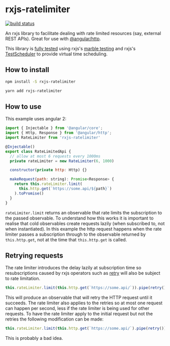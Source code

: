 # rxjs-ratelimiter

[![build status](https://circleci.com/gh/ohjames/rxjs-ratelimiter.png)](https://circleci.com/gh/ohjames/rxjs-ratelimiter)

An rxjs library to facilitate dealing with rate limited resources (say, external REST APIs). Great for use with [@angular/http](https://www.npmjs.com/package/@angular/http).

This library is [fully tested](src/index.spec.ts) using rxjs's [marble testing](https://github.com/ReactiveX/rxjs/blob/master/doc/writing-marble-tests.md) and rxjs's [TestScheduler](http://reactivex.io/rxjs/file/es6/testing/TestScheduler.js.html) to provide virtual time scheduling.

## How to install

```bash
npm install -S rxjs-ratelimiter
```

```bash
yarn add rxjs-ratelimiter
```

## How to use

This example uses angular 2:

```javascript
import { Injectable } from '@angular/core';
import { Http, Response } from '@angular/http';
import RateLimiter from 'rxjs-ratelimiter'

@Injectable()
export class RateLimitedApi {
  // allow at most 6 requests every 1000ms
  private rateLimiter = new RateLimiter(6, 1000)

  constructor(private http: Http) {}

  makeRequest(path: string): Promise<Response> {
    return this.rateLimiter.limit(
      this.http.get(`https://some.api/${path}`)
    ).toPromise()
  }
}
```

`rateLimiter.limit` returns an observable that rate limits the subscription to the passed observable. To understand how this works it is important to realise that cold observables create requests lazily (when subscribed to, not when instantiated). In this example the http request happens when the rate limiter passes a subscription through to the observable returned by `this.http.get`, not at the time that `this.http.get` is called.

## Retrying requests

The rate limiter introduces the delay lazily at subscription time so resubscriptions caused by rxjs operators such as [retry](http://reactivex.io/rxjs/class/es6/Observable.js~Observable.html#instance-method-retry) will also be subject to rate limitation.

```javascript
this.rateLimiter.limit(this.http.get(`https://some.api/`)).pipe(retry())
```

This will produce an observable that will retry the HTTP request until it succeeds. The rate limiter also applies to the retries so at most one request can happen per second, less if the rate limiter is being used for other requests. To have the rate limiter apply to the initial request but not the retries the following modification can be made:

```javascript
this.rateLimiter.limit(this.http.get(`https://some.api/`).pipe(retry()))
```

This is probably a bad idea.
